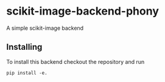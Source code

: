 # scikit-image-backend-phony
A simple scikit-image backend

## Installing

To install this backend checkout the repository and run
```
pip install -e.
```
